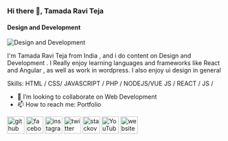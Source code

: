 ### Hi there 👋, Tamada Ravi Teja 
#### Design and Development 
![Design and Development ](https://x.com/ravi_19189_teja/header_photo)

I'm Tamada Ravi Teja from India , and i do content on Design and Development . I Really enjoy learning languages and frameworks like React and Angular  , as well as work in wordpress. I also enjoy ui design in general 

Skills: HTML / CSS/ JAVASCRIPT / PHP / NODEJS/VUE JS / REACT / JS / 

- 👯 I’m looking to collaborate on Web Development 
- 📫 How to reach me: Portfolio 


[<img src='https://cdn.jsdelivr.net/npm/simple-icons@3.0.1/icons/github.svg' alt='github' height='40'>](https://github.com/TamadaRaviTeja)  [<img src='https://cdn.jsdelivr.net/npm/simple-icons@3.0.1/icons/facebook.svg' alt='facebook' height='40'>](https://www.facebook.com/ravi_19189_teja)  [<img src='https://cdn.jsdelivr.net/npm/simple-icons@3.0.1/icons/instagram.svg' alt='instagram' height='40'>](https://www.instagram.com/ravi_19189_teja/)  [<img src='https://cdn.jsdelivr.net/npm/simple-icons@3.0.1/icons/twitter.svg' alt='twitter' height='40'>](https://twitter.com/ravi_19189_teja)  [<img src='https://cdn.jsdelivr.net/npm/simple-icons@3.0.1/icons/stackoverflow.svg' alt='stackoverflow' height='40'>](https://stackoverflow.com/users/ravi_19189_teja)  [<img src='https://cdn.jsdelivr.net/npm/simple-icons@3.0.1/icons/youtube.svg' alt='YouTube' height='40'>](https://www.youtube.com/channel/ravi_19189_teja)  [<img src='https://cdn.jsdelivr.net/npm/simple-icons@3.0.1/icons/icloud.svg' alt='website' height='40'>](https://tamadaraviteja.me)  

